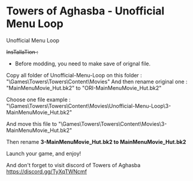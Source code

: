 # Towers of Aghasba - Unofficial Menu Loop

Unofficial Menu Loop

<s>InsTallaTion :</S>

- Before modding, you need to make save of orignal file.

Copy all folder of Unofficial-Menu-Loop on this folder : "\Games\Towers\Towers\Content\Movies"
And then rename original one : "MainMenuMovie_Hut.bk2" to "ORI-MainMenuMovie_Hut.bk2"

Choose one file
example :  "\Games\Towers\Towers\Content\Movies\Unofficial-Menu-Loop\3-MainMenuMovie_Hut.bk2"

And move this file to "\Games\Towers\Towers\Content\Movies\3-MainMenuMovie_Hut.bk2"

Then rename <b>3-MainMenuMovie_Hut.bk2 to MainMenuMovie_Hut.bk2</b>

Launch your game, and enjoy!

And don't forget to visit discord of Towers of Aghasba
https://discord.gg/TyXqTWNcmf
